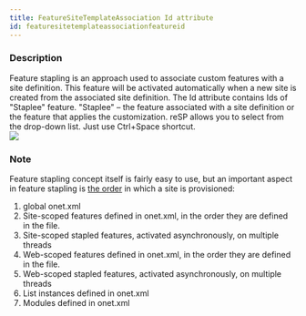 ```yaml
---
title: FeatureSiteTemplateAssociation Id attribute
id: featuresitetemplateassociationfeatureid
---
```


### Description
Feature stapling is an approach used to associate custom features with a site definition.  This feature will be activated automatically when a new site is created  from the associated site definition. The Id attribute contains Ids of "Staplee" feature.
"Staplee" – the feature associated with a site definition or the feature that applies the customization.
reSP allows you to select from the drop-down list.
Just use Ctrl+Space shortcut.
<br/>
![](/assets/resp/code-completion/FeatureSiteTemplateAssociationFeatureId.gif)
### Note
Feature stapling concept itself is fairly easy to use, but an important aspect in feature stapling is [the order](http://blogs.msdn.com/b/mcsnoiwb/archive/2008/05/28/site-provisioning-order.aspx) in which a site is provisioned:

1. global onet.xml
2. Site-scoped features defined in onet.xml, in the order they are defined in the file.
3. Site-scoped stapled features, activated asynchronously, on multiple threads
4. Web-scoped features defined in onet.xml, in the order they are defined in the file.
5. Web-scoped stapled features, activated asynchronously, on multiple threads
6. List instances defined in onet.xml
7. Modules defined in onet.xml



